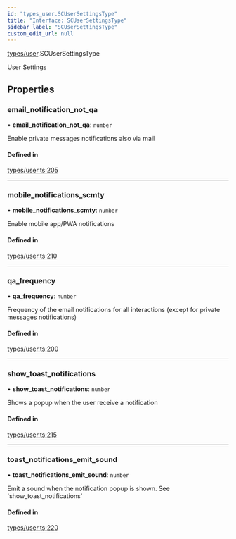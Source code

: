 ```yaml
---
id: "types_user.SCUserSettingsType"
title: "Interface: SCUserSettingsType"
sidebar_label: "SCUserSettingsType"
custom_edit_url: null
---
```


[types/user](../modules/types_user).SCUserSettingsType

User Settings

## Properties

### email\_notification\_not\_qa

• **email\_notification\_not\_qa**: `number`

Enable private messages notifications also via mail

#### Defined in

[types/user.ts:205](https://github.com/selfcommunity/community-ui/blob/7897031/packages/sc-core/src/types/user.ts#L205)

___

### mobile\_notifications\_scmty

• **mobile\_notifications\_scmty**: `number`

Enable mobile app/PWA notifications

#### Defined in

[types/user.ts:210](https://github.com/selfcommunity/community-ui/blob/7897031/packages/sc-core/src/types/user.ts#L210)

___

### qa\_frequency

• **qa\_frequency**: `number`

Frequency of the email notifications for all interactions (except for private messages notifications)

#### Defined in

[types/user.ts:200](https://github.com/selfcommunity/community-ui/blob/7897031/packages/sc-core/src/types/user.ts#L200)

___

### show\_toast\_notifications

• **show\_toast\_notifications**: `number`

Shows a popup when the user receive a notification

#### Defined in

[types/user.ts:215](https://github.com/selfcommunity/community-ui/blob/7897031/packages/sc-core/src/types/user.ts#L215)

___

### toast\_notifications\_emit\_sound

• **toast\_notifications\_emit\_sound**: `number`

Emit a sound when the notification popup is shown. See 'show_toast_notifications'

#### Defined in

[types/user.ts:220](https://github.com/selfcommunity/community-ui/blob/7897031/packages/sc-core/src/types/user.ts#L220)
